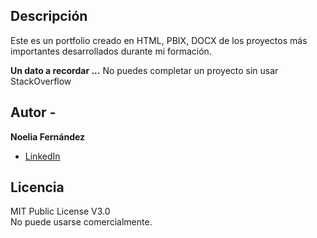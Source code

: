 ## Descripción

Este es un portfolio creado en HTML, PBIX, DOCX de los proyectos más importantes desarrollados durante mi formación.

<strong>Un dato a recordar ...</strong> No puedes completar un proyecto sin usar StackOverflow<br>

## Autor - 
**Noelia Fernández**
* [LinkedIn](https://www.linkedin.com/in/noelia-fernández-pe)

## Licencia

MIT Public License V3.0         
No puede usarse comercialmente.
